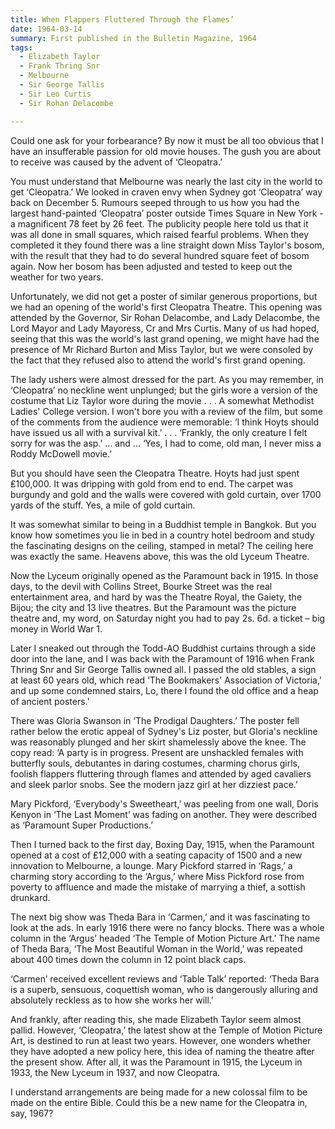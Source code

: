 ```yaml
---
title: When Flappers Fluttered Through the Flames’ 
date: 1964-03-14
summary: First published in the Bulletin Magazine, 1964
tags:
  - Elizabeth Taylor
  - Frank Thring Snr
  - Melbourne
  - Sir George Tallis
  - Sir Leo Curtis
  - Sir Rohan Delacombe

---
```


Could one ask for your forbearance?  By now it must be all too obvious that I have an insufferable passion for old movie houses.  The gush you are about to receive was caused by the advent of ‘Cleopatra.’

You must understand that Melbourne was nearly the last city in the world to get ‘Cleopatra.’  We looked in craven envy when Sydney got ‘Cleopatra’ way back on December 5. Rumours seeped through to us how you had the largest hand-painted ‘Cleopatra’ poster outside Times Square in New York - a magnificent 78 feet by 26 feet.  The publicity people here told us that it was all done in small squares, which raised fearful problems.  When they completed it they found there was a line straight down Miss Taylor's bosom, with the result that they had to do several hundred square feet of bosom again.  Now her bosom has been adjusted and tested to keep out the weather for two years.

Unfortunately, we did not get a poster of similar generous proportions, but we had an opening of the world's first Cleopatra Theatre.  This opening was attended by the Governor, Sir Rohan Delacombe, and Lady Delacombe, the Lord Mayor and Lady Mayoress, Cr and Mrs Curtis.  Many of us had hoped, seeing that this was the world's last grand opening, we might have had the presence of Mr Richard Burton and Miss Taylor, but we were consoled by the fact that they refused also to attend the world's first grand opening.

The lady ushers were almost dressed for the part.  As you may remember, in ‘Cleopatra’ no neckline went unplunged; but the girls wore a version of the costume that Liz Taylor wore during the movie . . . A somewhat Methodist Ladies' College version.  I won't bore you with a review of the film, but some of the comments from the audience were memorable: ‘I think Hoyts should have issued us all with a survival kit.’ . . . ‘Frankly, the only creature I felt sorry for was the asp.’ … and ... ‘Yes, I had to come, old man, I never miss a Roddy McDowell movie.’

But you should have seen the Cleopatra Theatre.  Hoyts had just spent ₤100,000.  It was dripping with gold from end to end.  The carpet was burgundy and gold and the walls were covered with gold curtain, over 1700 yards of the stuff.  Yes, a mile of gold curtain.

It was somewhat similar to being in a Buddhist temple in Bangkok.  But you know how sometimes you lie in bed in a country hotel bedroom and study the fascinating designs on the ceiling, stamped in metal?  The ceiling here was exactly the same.  Heavens above, this was the old Lyceum Theatre.

Now the Lyceum originally opened as the Paramount back in 1915.  In those days, to the devil with Collins Street, Bourke Street was the real entertainment area, and hard by was the Theatre Royal, the Gaiety, the Bijou; the city and 13 live theatres.  But the Paramount was the picture theatre and, my word, on Saturday night you had to pay 2s. 6d. a ticket – big money in World War 1.

Later I sneaked out through the Todd-AO Buddhist curtains through a side door into the lane, and I was back with the Paramount of 1916 when Frank Thring Snr and Sir George Tallis owned all.  I passed the old stables, a sign at least 60 years old, which read ‘The Bookmakers' Association of Victoria,’ and up some condemned stairs, Lo, there I found the old office and a heap of ancient posters.'

There was Gloria Swanson in ‘The Prodigal Daughters.’ The poster fell rather below the erotic appeal of Sydney's Liz poster, but Gloria's neckline was reasonably plunged and her skirt shamelessly above the knee.  The copy read: ‘A party is in progress.  Present are unshackled females with butterfly souls, debutantes in daring costumes, charming chorus girls, foolish flappers fluttering through flames and attended by aged cavaliers and sleek parlor snobs.  See the modern jazz girl at her dizziest pace.’

Mary Pickford, ‘Everybody's Sweetheart,’ was peeling from one wall, Doris Kenyon in ‘The Last Moment’ was fading on another.  They were described as ‘Paramount Super Productions.’

Then I turned back to the first day, Boxing Day, 1915, when the Paramount opened at a cost of ₤12,000 with a seating capacity of 1500 and a new innovation to Melbourne, a lounge.  Mary Pickford starred in ‘Rags,’ a charming story according to the ‘Argus,’ where Miss Pickford rose from poverty to affluence and made the mistake of marrying a thief, a sottish drunkard.

The next big show was Theda Bara in ‘Carmen,’ and it was fascinating to look at the ads.  In early 1916 there were no fancy blocks.  There was a whole column in the ‘Argus’ headed ‘The Temple of Motion Picture Art.’  The name of Theda Bara, ‘The Most Beautiful Woman in the World,’ was repeated about 400 times down the column in 12 point black caps.

‘Carmen’ received excellent reviews and ‘Table Talk’ reported: ‘Theda Bara is a superb, sensuous, coquettish woman, who is dangerously alluring and absolutely reckless as to how she works her will.’

And frankly, after reading this, she made Elizabeth Taylor seem almost pallid.  However, ‘Cleopatra,’ the latest show at the Temple of Motion Picture Art, is destined to run at least two years.  However, one wonders whether they have adopted a new policy here, this idea of naming the theatre after the present show.  After all, it was the Paramount in 1915, the Lyceum in 1933, the New Lyceum in 1937, and now Cleopatra.

I understand arrangements are being made for a new colossal film to be made on the entire Bible.  Could this be a new name for the Cleopatra in, say, 1967?
